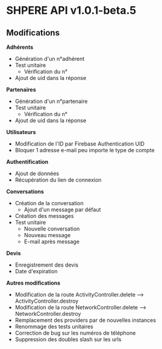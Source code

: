 # SHPERE API v1.0.1-beta.5

## Modifications

**Adhérents**

- Génération d'un n°adhérent
- Test unitaire
  - Vérification du n°
- Ajout de uid dans la réponse

**Partenaires**

- Génération d'un n°partenaire
- Test unitaire
  - Vérification du n°
- Ajout de uid dans la réponse

**Utilisateurs**

- Modification de l'ID par Firebase Authentication UID
- Bloquer 1 adresse e-mail peu importe le type de compte

**Authentification**

- Ajout de données
- Récupération du lien de connexion

**Conversations**

- Création de la conversation
  - Ajout d'un message par défaut
- Création des messages
- Test unitaire
  - Nouvelle conversation
  - Nouveau message
  - E-mail après message

**Devis**

- Enregistrement des devis
- Date d'expiration

**Autres modifications**

- Modification de la route ActivityController.delete --> ActivityController.destroy
- Modification de la route NetworkController.delete --> NetworkController.destroy
- Remplacement des providers par de nouvelles instances
- Renommage des tests unitaires
- Correction de bug sur les numéros de téléphone
- Suppression des doubles slash sur les urls


